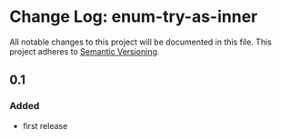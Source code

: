 # Change Log: enum-try-as-inner

All notable changes to this project will be documented in this file.
This project adheres to [Semantic Versioning](http://semver.org/).

## 0.1

### Added

- first release
